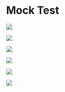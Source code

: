 
# Mock Test
![](/images/MockTest_1.png)

![](/images/MockTest_2.png)

![](/images/MockTest_3.png)

![](/images/MockTest_4.png)

![](/images/MockTest_5.png)

![](/images/MockTest_6.png)

